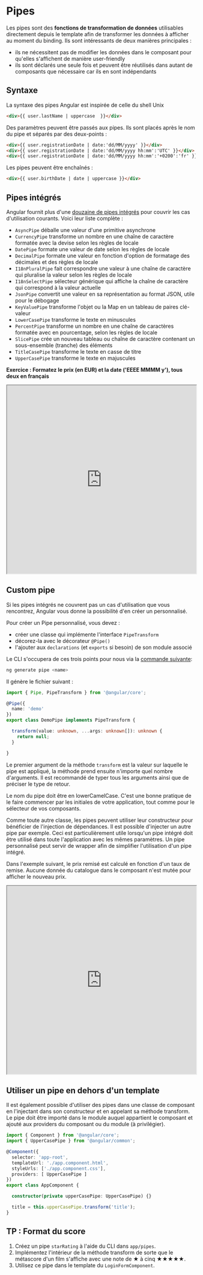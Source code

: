 # Pipes

Les pipes sont des **fonctions de transformation de données** utilisables directement depuis le template afin de transformer les données à afficher au moment du binding. Ils sont intéressants de deux manières principales :
- ils ne nécessitent pas de modifier les données dans le composant pour qu'elles s'affichent de manière user-friendly
- ils sont déclarés une seule fois et peuvent être réutilisés dans autant de composants que nécessaire car ils en sont indépendants
  
## Syntaxe

La syntaxe des pipes Angular est inspirée de celle du shell Unix

```html
<div>{{ user.lastName | uppercase  }}</div>
```

Des paramètres peuvent être passés aux pipes. Ils sont placés après le nom du pipe et séparés par des deux-points :

```html
<div>{{ user.registrationDate | date:'dd/MM/yyyy' }}</div>
<div>{{ user.registrationDate | date:'dd/MM/yyyy hh:mm':'UTC' }}</div>
<div>{{ user.registrationDate | date:'dd/MM/yyyy hh:mm':'+0200':'fr' }}</div>
```

Les pipes peuvent être enchaînés :
```html
<div>{{ user.birthDate | date | uppercase }}</div>
```

## Pipes intégrés

Angular fournit plus d'une [douzaine de pipes intégrés](https://angular.io/api?type=pipe) pour couvrir les cas d'utilisation courants. Voici leur liste complète :
- `AsyncPipe` déballe une valeur d'une primitive asynchrone
- `CurrencyPipe` transforme un nombre en une chaîne de caractère formatée avec la devise selon les règles de locale
- `DatePipe` formate une valeur de date selon les règles de locale
- `DecimalPipe` formate une valeur en fonction d'option de formatage des décimales et des règles de locale
- `I18nPluralPipe` fait correspondre une valeur à une chaîne de caractère qui pluralise la valeur selon les règles de locale
- `I18nSelectPipe` sélecteur générique qui affiche la chaîne de caractère qui correspond à la valeur actuelle
- `JsonPipe` convertit une valeur en sa représentation au format JSON, utile pour le débogage
- `KeyValuePipe` transforme l'objet ou la Map en un tableau de paires clé-valeur
- `LowerCasePipe` transforme le texte en minuscules
- `PercentPipe` transforme un nombre en une chaîne de caractères formatée avec en pourcentage, selon les règles de locale
- `SlicePipe` crée un nouveau tableau ou chaîne de caractère contenant un sous-ensemble (tranche) des éléments
- `TitleCasePipe` transforme le texte en casse de titre
- `UpperCasePipe` transforme le texte en majuscules

**Exercice : Formatez le prix (en EUR) et la date ('EEEE MMMM y'), tous deux en français**
<iframe height='500' width='100%' src="https://stackblitz.com/edit/angular-currency-pipe-training-example?ctl=1&embed=1&file=src/app/app.component.html&hideNavigation=1"></iframe>

## Custom pipe

Si les pipes intégrés ne couvrent pas un cas d'utilisation que vous rencontrez, Angular vous donne la possibilité d'en créer un personnalisé.

Pour créer un Pipe personnalisé, vous devez :
- créer une classe qui implémente l'interface `PipeTransform`
- décorez-la avec le décorateur `@Pipe()`
- l'ajouter aux `declarations` (et `exports` si besoin) de son module associé

Le CLI s'occupera de ces trois points pour nous via la [commande suivante](https://angular.io/cli/generate#pipe):

```sh
ng generate pipe <name>
```

Il génère le fichier suivant :
```ts
import { Pipe, PipeTransform } from '@angular/core';

@Pipe({
  name: 'demo'
})
export class DemoPipe implements PipeTransform {

  transform(value: unknown, ...args: unknown[]): unknown {
    return null;
  }

}
```
Le premier argument de la méthode `transform` est la valeur sur laquelle le pipe est appliqué, la méthode prend ensuite n'importe quel nombre d'arguments. Il est recommandé de typer tous les arguments ainsi que de préciser le type de retour.

Le nom du pipe doit être en lowerCamelCase. C'est une bonne pratique de le faire commencer par les initiales de votre application, tout comme pour le sélecteur de vos composants.

Comme toute autre classe, les pipes peuvent utiliser leur constructeur pour bénéficier de l'injection de dépendances. Il est possible d'injecter un autre pipe par exemple. Ceci est particulièrement utile lorsqu'un pipe intégré doit être utilisé dans toute l'application avec les mêmes paramètres. Un pipe personnalisé peut servir de wrapper afin de simplifier l'utilisation d'un pipe intégré.

Dans l'exemple suivant, le prix remisé est calculé en fonction d'un taux de remise. Aucune donnée du catalogue dans le composant n'est mutée pour afficher le nouveau prix.

<iframe height='500' width='100%' src="https://stackblitz.com/edit/angular-pipe-exemple?embed=1&file=src/app/discounted.pipe.ts&ctl=1&hideNavigation=1"></iframe>

## Utiliser un pipe en dehors d'un template

Il est également possible d'utiliser des pipes dans une classe de composant en l'injectant dans son constructeur et en appelant sa méthode transform. Le pipe doit être importé dans le module auquel appartient le composant et ajouté aux providers du composant ou du module (à privilégier).

```ts
import { Component } from '@angular/core';
import { UpperCasePipe } from '@angular/common';

@Component({
  selector: 'app-root',
  templateUrl: './app.component.html',
  styleUrls: ['./app.component.css'],
  providers: [ UpperCasePipe ]
})
export class AppComponent {

  constructor(private upperCasePipe: UpperCasePipe) {}

  title = this.upperCasePipe.transform('title');
}
```
## TP : Format du score
1. Créez un pipe `starRating` à l'aide du CLI dans `app/pipes`.
2. Implémentez l'intérieur de la méthode transform de sorte que le métascore d'un film s'affiche avec une note de ★ à cinq ★★★★★.
3. Utilisez ce pipe dans le template du `LoginFormComponent`.
